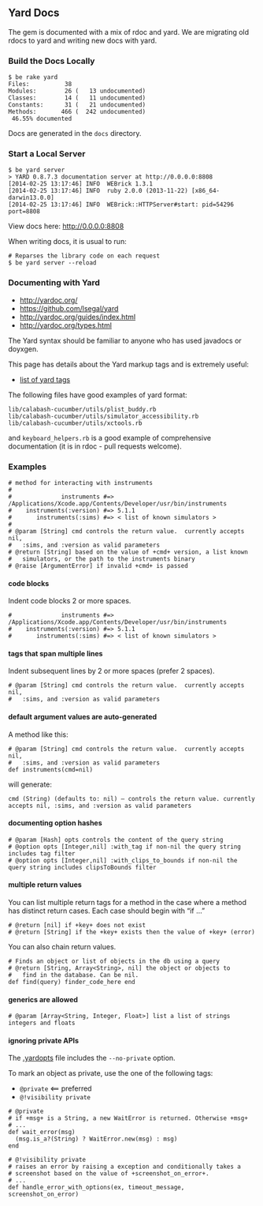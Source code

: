 ## Yard Docs

The gem is documented with a mix of rdoc and yard.  We are migrating old rdocs to yard and writing new docs with yard.

### Build the Docs Locally

```
$ be rake yard
Files:          38
Modules:        26 (   13 undocumented)
Classes:        14 (   11 undocumented)
Constants:      31 (   21 undocumented)
Methods:       466 (  242 undocumented)
 46.55% documented
```

Docs are generated in the `docs` directory.

### Start a Local Server

```
$ be yard server
> YARD 0.8.7.3 documentation server at http://0.0.0.0:8808
[2014-02-25 13:17:46] INFO  WEBrick 1.3.1
[2014-02-25 13:17:46] INFO  ruby 2.0.0 (2013-11-22) [x86_64-darwin13.0.0]
[2014-02-25 13:17:46] INFO  WEBrick::HTTPServer#start: pid=54296 port=8808
```

View docs here: http://0.0.0.0:8808

When writing docs, it is usual to run:

```
# Reparses the library code on each request
$ be yard server --reload
```

### Documenting with Yard

* http://yardoc.org/
* https://github.com/lsegal/yard
* http://yardoc.org/guides/index.html
* http://yardoc.org/types.html

The Yard syntax should be familiar to anyone who has used javadocs or doyxgen.

This page has details about the Yard markup tags and is extremely useful:

* [list of yard tags](http://rubydoc.info/gems/yard/file/docs/Tags.md#List_of_Available_Tags)

The following files have good examples of yard format:

```
lib/calabash-cucumber/utils/plist_buddy.rb
lib/calabash-cucumber/utils/simulator_accessibility.rb
lib/calabash-cucumber/utils/xctools.rb

```

and `keyboard_helpers.rb` is a good example of comprehensive documentation (it is in rdoc - pull requests welcome).


### Examples

```
# method for interacting with instruments
#
#              instruments #=> /Applications/Xcode.app/Contents/Developer/usr/bin/instruments
#    instruments(:version) #=> 5.1.1
#       instruments(:sims) #=> < list of known simulators >
#
# @param [String] cmd controls the return value.  currently accepts nil,
#   :sims, and :version as valid parameters
# @return [String] based on the value of +cmd+ version, a list known
#   simulators, or the path to the instruments binary
# @raise [ArgumentError] if invalid +cmd+ is passed
```

#### code blocks

Indent code blocks 2 or more spaces.

```
#              instruments #=> /Applications/Xcode.app/Contents/Developer/usr/bin/instruments
#    instruments(:version) #=> 5.1.1
#       instruments(:sims) #=> < list of known simulators >
```

#### tags that span multiple lines

Indent subsequent lines by 2 or more spaces (prefer 2 spaces).

```
# @param [String] cmd controls the return value.  currently accepts nil,
#   :sims, and :version as valid parameters
```

#### default argument values are auto-generated

A method like this:

```
# @param [String] cmd controls the return value.  currently accepts nil,
#   :sims, and :version as valid parameters
def instruments(cmd=nil)
```

will generate:

```
cmd (String) (defaults to: nil) — controls the return value. currently accepts nil, :sims, and :version as valid parameters
```

#### documenting option hashes

```
# @param [Hash] opts controls the content of the query string
# @option opts [Integer,nil] :with_tag if non-nil the query string includes tag filter
# @option opts [Integer,nil] :with_clips_to_bounds if non-nil the query string includes clipsToBounds filter
```

#### multiple return values

You can list multiple return tags for a method in the case where a method has distinct return cases.   Each case should begin with “if …”

```
# @return [nil] if +key+ does not exist
# @return [String] if the +key+ exists then the value of +key+ (error)
```

You can also chain return values.

```
# Finds an object or list of objects in the db using a query
# @return [String, Array<String>, nil] the object or objects to
#   find in the database. Can be nil.
def find(query) finder_code_here end
```

#### generics are allowed

```
# @param [Array<String, Integer, Float>] list a list of strings integers and floats
```

#### ignoring private APIs

The [.yardopts](./.yardopts) file includes the `--no-private` option.

To mark an object as private, use the one of the following tags:

* `@private` <== preferred
* `@!visibility private`

```
# @private
# if +msg+ is a String, a new WaitError is returned. Otherwise +msg+
# ...
def wait_error(msg)
  (msg.is_a?(String) ? WaitError.new(msg) : msg)
end
```

```
# @!visibility private
# raises an error by raising a exception and conditionally takes a
# screenshot based on the value of +screenshot_on_error+.
# ...
def handle_error_with_options(ex, timeout_message, screenshot_on_error)
```
